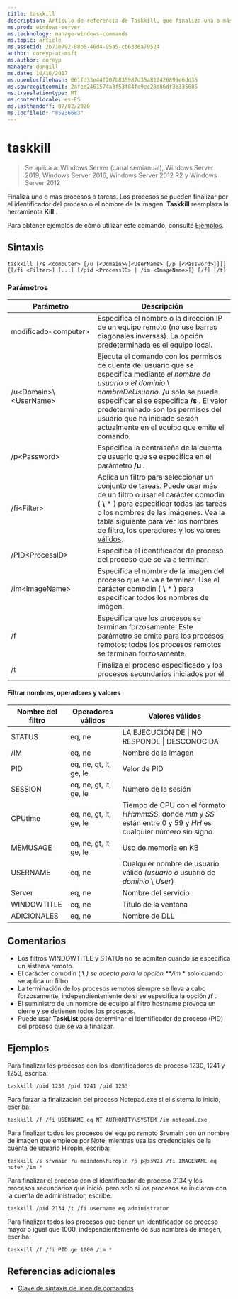 ```yaml
---
title: taskkill
description: Artículo de referencia de Taskkill, que finaliza una o más tareas o procesos.
ms.prod: windows-server
ms.technology: manage-windows-commands
ms.topic: article
ms.assetid: 2b71e792-08b6-46d4-95a5-cb6336a79524
author: coreyp-at-msft
ms.author: coreyp
manager: dongill
ms.date: 10/16/2017
ms.openlocfilehash: 061fd33e44f207b835987d35a812426899e6dd35
ms.sourcegitcommit: 2afed2461574a3f53f84fc9ec28d86df3b335685
ms.translationtype: MT
ms.contentlocale: es-ES
ms.lasthandoff: 07/02/2020
ms.locfileid: "85936683"
---
```

# <a name="taskkill"></a>taskkill

> Se aplica a: Windows Server (canal semianual), Windows Server 2019, Windows Server 2016, Windows Server 2012 R2 y Windows Server 2012

Finaliza uno o más procesos o tareas. Los procesos se pueden finalizar por el identificador del proceso o el nombre de la imagen. **Taskkill** reemplaza la herramienta **Kill** .

Para obtener ejemplos de cómo utilizar este comando, consulte [Ejemplos](#examples).

## <a name="syntax"></a>Sintaxis

```
taskkill [/s <computer> [/u [<Domain>\]<UserName> [/p [<Password>]]]] {[/fi <Filter>] [...] [/pid <ProcessID> | /im <ImageName>]} [/f] [/t]
```

### <a name="parameters"></a>Parámetros

|         Parámetro         |                                                                                                                                        Descripción                                                                                                                                        |
|---------------------------|-------------------------------------------------------------------------------------------------------------------------------------------------------------------------------------------------------------------------------------------------------------------------------------------|
|      modificado\<computer>       |                                                                                    Especifica el nombre o la dirección IP de un equipo remoto (no use barras diagonales inversas). La opción predeterminada es el equipo local.                                                                                     |
| /u\<Domain>\\\<UserName> | Ejecuta el comando con los permisos de cuenta del usuario que se especifica mediante *el nombre de usuario o el* *dominio* \\ *nombreDeUsuario*. **/u** solo se puede especificar si se especifica **/s** . El valor predeterminado son los permisos del usuario que ha iniciado sesión actualmente en el equipo que emite el comando. |
|      /p\<Password>       |                                                                                                   Especifica la contraseña de la cuenta de usuario que se especifica en el parámetro **/u** .                                                                                                   |
|       /fi\<Filter>       |          Aplica un filtro para seleccionar un conjunto de tareas. Puede usar más de un filtro o usar el carácter comodín ( **\\** \* ) para especificar todas las tareas o los nombres de las imágenes. Vea la tabla siguiente para ver los nombres de filtro, los operadores y los valores [válidos](#filter-names-operators-and-values).           |
|     /PID\<ProcessID>     |                                                                                                                 Especifica el identificador de proceso del proceso que se va a terminar.                                                                                                                 |
|     /im\<ImageName>      |                                                                                Especifica el nombre de la imagen del proceso que se va a terminar. Use el carácter comodín ( **\\** \* ) para especificar todos los nombres de imagen.                                                                                |
|            /f             |                                                                    Especifica que los procesos se terminan forzosamente. Este parámetro se omite para los procesos remotos; todos los procesos remotos se terminan forzosamente.                                                                     |
|            /t             |                                                                                                          Finaliza el proceso especificado y los procesos secundarios iniciados por él.                                                                                                          |

#### <a name="filter-names-operators-and-values"></a>Filtrar nombres, operadores y valores

| Nombre del filtro |    Operadores válidos     |                                                                Valores válidos                                                                |
|-------------|------------------------|----------------------------------------------------------------------------------------------------------------------------------------------|
|   STATUS    |         eq, ne         |                                                 LA EJECUCIÓN DE &#124; NO RESPONDE &#124; DESCONOCIDA                                                 |
|  /IM  |         eq, ne         |                                                                  Nombre de la imagen                                                                  |
|     PID     | eq, ne, gt, lt, ge, le |                                                                  Valor de PID                                                                   |
|   SESSION   | eq, ne, gt, lt, ge, le |                                                                Número de la sesión                                                                |
|   CPUtime   | eq, ne, gt, lt, ge, le | Tiempo de CPU con el formato <em>HH</em>**:**<em>mm</em>**:**<em>SS</em>, donde *mm* y *SS* están entre 0 y 59 y *HH* es cualquier número sin signo. |
|  MEMUSAGE   | eq, ne, gt, lt, ge, le |                                                              Uso de memoria en KB                                                              |
|  USERNAME   |         eq, ne         |                                               Cualquier nombre de usuario válido *(usuario o* usuario de *dominio* \\ *User*)                                               |
|  Server   |         eq, ne         |                                                                 Nombre del servicio                                                                 |
| WINDOWTITLE |         eq, ne         |                                                                 Título de la ventana                                                                 |
|   ADICIONALES   |         eq, ne         |                                                                   Nombre de DLL                                                                   |

## <a name="remarks"></a>Comentarios
* Los filtros WINDOWTITLE y STATUs no se admiten cuando se especifica un sistema remoto.
* El carácter comodín ( **\\** <em>) se acepta para la opción **/im</em> * solo cuando se aplica un filtro.
* La terminación de los procesos remotos siempre se lleva a cabo forzosamente, independientemente de si se especifica la opción **/f** .
* El suministro de un nombre de equipo al filtro hostname provoca un cierre y se detienen todos los procesos.
* Puede usar **TaskList** para determinar el identificador de proceso (PID) del proceso que se va a finalizar.

## <a name="examples"></a>Ejemplos

Para finalizar los procesos con los identificadores de proceso 1230, 1241 y 1253, escriba:

```
taskkill /pid 1230 /pid 1241 /pid 1253
```

Para forzar la finalización del proceso Notepad.exe si el sistema lo inició, escriba:

```
taskkill /f /fi USERNAME eq NT AUTHORITY\SYSTEM /im notepad.exe
```

Para finalizar todos los procesos del equipo remoto Srvmain con un nombre de imagen que empiece por Note, mientras usa las credenciales de la cuenta de usuario Hiropln, escriba:

```
taskkill /s srvmain /u maindom\hiropln /p p@ssW23 /fi IMAGENAME eq note* /im *
```

Para finalizar el proceso con el identificador de proceso 2134 y los procesos secundarios que inició, pero solo si los procesos se iniciaron con la cuenta de administrador, escribe:

```
taskkill /pid 2134 /t /fi username eq administrator
```

Para finalizar todos los procesos que tienen un identificador de proceso mayor o igual que 1000, independientemente de sus nombres de imagen, escriba:

```
taskkill /f /fi PID ge 1000 /im *
```

## <a name="additional-references"></a>Referencias adicionales
- [Clave de sintaxis de línea de comandos](command-line-syntax-key.md)
